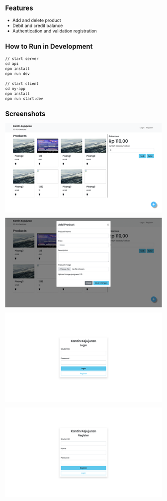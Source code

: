 ## Features

- Add and delete product
- Debit and credit balance
- Authentication and validation registration

## How to Run in Development

```
// start server
cd api
npm install
npm run dev

// start client
cd my-app
npm install
npm run start:dev
```

## Screenshots

![](/docs/1.png)

![](/docs/2.png)

![](/docs/3.png)

![](/docs/4.png)

